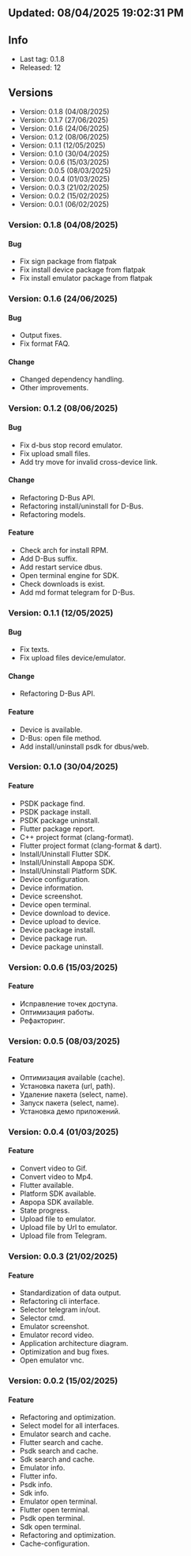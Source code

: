 ## Updated: 08/04/2025 19:02:31 PM

## Info

- Last tag: 0.1.8
- Released: 12

## Versions

- Version: 0.1.8 (04/08/2025)
- Version: 0.1.7 (27/06/2025)
- Version: 0.1.6 (24/06/2025)
- Version: 0.1.2 (08/06/2025)
- Version: 0.1.1 (12/05/2025)
- Version: 0.1.0 (30/04/2025)
- Version: 0.0.6 (15/03/2025)
- Version: 0.0.5 (08/03/2025)
- Version: 0.0.4 (01/03/2025)
- Version: 0.0.3 (21/02/2025)
- Version: 0.0.2 (15/02/2025)
- Version: 0.0.1 (06/02/2025)

### Version: 0.1.8 (04/08/2025)

#### Bug

- Fix sign package from flatpak
- Fix install device package from flatpak
- Fix install emulator package from flatpak

### Version: 0.1.6 (24/06/2025)

#### Bug

- Output fixes.
- Fix format FAQ.

#### Change

- Changed dependency handling.
- Other improvements.

### Version: 0.1.2 (08/06/2025)

#### Bug

- Fix d-bus stop record emulator.
- Fix upload small files.
- Add try move for invalid cross-device link.

#### Change

- Refactoring D-Bus API.
- Refactoring install/uninstall for D-Bus.
- Refactoring models.

#### Feature

- Check arch for install RPM.
- Add D-Bus suffix.
- Add restart service dbus.
- Open terminal engine for SDK.
- Check downloads is exist.
- Add md format telegram for D-Bus.

### Version: 0.1.1 (12/05/2025)

#### Bug

- Fix texts.
- Fix upload files device/emulator.

#### Change

- Refactoring D-Bus API.

#### Feature

- Device is available.
- D-Bus: open file method.
- Add install/uninstall psdk for dbus/web.

### Version: 0.1.0 (30/04/2025)

#### Feature

- PSDK package find.
- PSDK package install.
- PSDK package uninstall.
- Flutter package report.
- C++ project format (clang-format).
- Flutter project format (clang-format & dart).
- Install/Uninstall Flutter SDK.
- Install/Uninstall Аврора SDK.
- Install/Uninstall Platform SDK.
- Device configuration.
- Device information.
- Device screenshot.
- Device open terminal.
- Device download to device.
- Device upload to device.
- Device package install.
- Device package run.
- Device package uninstall.

### Version: 0.0.6 (15/03/2025)

#### Feature

- Исправление точек доступа.
- Оптимизация работы.
- Рефакторинг.

### Version: 0.0.5 (08/03/2025)

#### Feature

- Оптимизация available (cache).
- Установка пакета (url, path).
- Удаление пакета (select, name).
- Запуск пакета (select, name).
- Установка демо приложений.

### Version: 0.0.4 (01/03/2025)

#### Feature

- Convert video to Gif.
- Convert video to Mp4.
- Flutter available.
- Platform SDK available.
- Аврора SDK available.
- State progress.
- Upload file to emulator.
- Upload file by Url to emulator.
- Upload file from Telegram.

### Version: 0.0.3 (21/02/2025)

#### Feature

- Standardization of data output.
- Refactoring cli interface.
- Selector telegram in/out.
- Selector cmd.
- Emulator screenshot.
- Emulator record video.
- Application architecture diagram.
- Optimization and bug fixes.
- Open emulator vnc.

### Version: 0.0.2 (15/02/2025)

#### Feature

- Refactoring and optimization.
- Select model for all interfaces.
- Emulator search and cache.
- Flutter search and cache.
- Psdk search and cache.
- Sdk search and cache.
- Emulator info.
- Flutter info.
- Psdk info.
- Sdk info.
- Emulator open terminal.
- Flutter open terminal.
- Psdk open terminal.
- Sdk open terminal.
- Refactoring and optimization.
- Cache-configuration.
